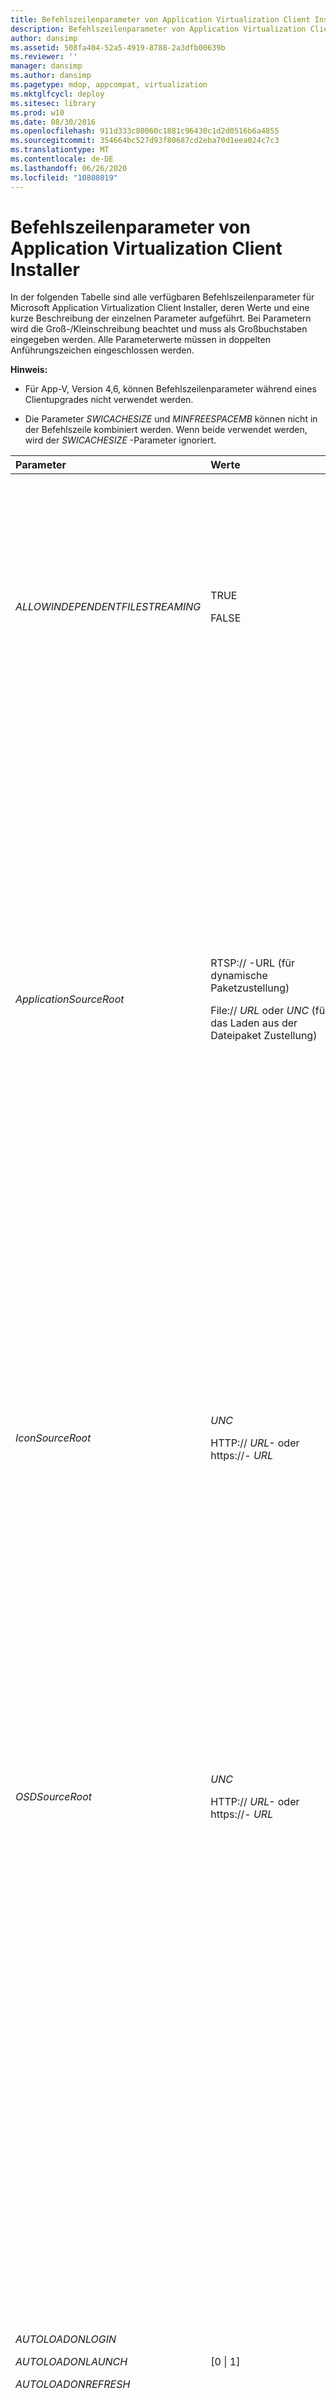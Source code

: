 ```yaml
---
title: Befehlszeilenparameter von Application Virtualization Client Installer
description: Befehlszeilenparameter von Application Virtualization Client Installer
author: dansimp
ms.assetid: 508fa404-52a5-4919-8788-2a3dfb00639b
ms.reviewer: ''
manager: dansimp
ms.author: dansimp
ms.pagetype: mdop, appcompat, virtualization
ms.mktglfcycl: deploy
ms.sitesec: library
ms.prod: w10
ms.date: 08/30/2016
ms.openlocfilehash: 911d333c80060c1881c96430c1d2d0516b6a4855
ms.sourcegitcommit: 354664bc527d93f80687cd2eba70d1eea024c7c3
ms.translationtype: MT
ms.contentlocale: de-DE
ms.lasthandoff: 06/26/2020
ms.locfileid: "10808019"
---
```

# Befehlszeilenparameter von Application Virtualization Client Installer


In der folgenden Tabelle sind alle verfügbaren Befehlszeilenparameter für Microsoft Application Virtualization Client Installer, deren Werte und eine kurze Beschreibung der einzelnen Parameter aufgeführt. Bei Parametern wird die Groß-/Kleinschreibung beachtet und muss als Großbuchstaben eingegeben werden. Alle Parameterwerte müssen in doppelten Anführungszeichen eingeschlossen werden.

**Hinweis:**  
-   Für App-V, Version 4,6, können Befehlszeilenparameter während eines Clientupgrades nicht verwendet werden.

-   Die Parameter *SWICACHESIZE* und *MINFREESPACEMB* können nicht in der Befehlszeile kombiniert werden. Wenn beide verwendet werden, wird der *SWICACHESIZE* -Parameter ignoriert.



<table>
<colgroup>
<col width="33%" />
<col width="33%" />
<col width="33%" />
</colgroup>
<thead>
<tr class="header">
<th align="left">Parameter</th>
<th align="left">Werte</th>
<th align="left">Beschreibung</th>
</tr>
</thead>
<tbody>
<tr class="odd">
<td align="left"><p><em>ALLOWINDEPENDENTFILESTREAMING</em></p></td>
<td align="left"><p>TRUE</p>
<p>FALSE</p></td>
<td align="left"><p>Gibt an, ob das Streaming aus einer Datei unabhängig davon aktiviert wird, wie der Client mit dem <em> ApplicationSourceRoot </em> -Parameter konfiguriert wurde. Ist dieser Wert auf "false" festgelegt, wird durch den Transport kein Streaming aus Dateien möglich, auch wenn der OSD-HREF-oder der <em> ApplicationSourceRoot- </em> Parameter einen Dateipfad enthält.</p>
<p>Mögliche Werte:</p>
<ul>
<li><p>TRUE – die manuell bereitgestellte Anwendung wird möglicherweise vom Datenträger geladen.</p></li>
<li><p>Falsch: alle Anwendungen müssen vom Quell Streamingserver stammen.</p></li>
</ul></td>
</tr>
<tr class="even">
<td align="left"><p><em>ApplicationSourceRoot</em></p></td>
<td align="left"><p>RTSP:// <em> </em> -URL (für dynamische Paketzustellung)</p>
<p>File:// <em> URL </em> oder <em> UNC </em> (für das Laden aus der Dateipaket Zustellung)</p></td>
<td align="left"><p>Um einem Administrator oder einem elektronischen Softwareverteilungssystem zu ermöglichen, sicherzustellen, dass das Laden der Anwendung in Übereinstimmung mit dem Topologieverwaltung-Schema durchgeführt wird, ist es möglich, die OSD-CodeBase für das Application href-Element (den Quellspeicherort) zu überschreiben. Wenn der Wert "" ist, der Standardwert ist, werden die vorhandenen OSD-Datei Einstellungen verwendet.</p>
<p>Eine URL besteht aus mehreren Teilen:</p>
<p>&lt;Protokoll &gt; :// &lt; Server &gt; : &lt; Port &gt; / &lt; Pfad &gt; / &lt; ? Abfrage &gt; &lt; #Fragment&gt;</p>
<p>Ein UNC-Pfad besteht aus drei Teilen:</p>
<p>&amp;lt; Computername &gt; &amp; lt; Freigabeordner &gt; &amp; lt; Ressource&gt;</p>
<p>Wenn der <em> ApplicationSourceRoot </em> -Parameter auf einem Client angegeben wird, unterbricht der Client die URL oder den UNC-Pfad aus einer OSD-Datei in seine Bestandteile und ersetzt die OSD-Abschnitte durch die entsprechenden <em> ApplicationSourceRoot- </em> Abschnitte.</p>
<div class="alert">
<strong>Wichtig</strong><br/><p>Achten Sie darauf, das richtige Format zu verwenden, wenn Sie file://mit einem UNC-Pfad verwenden. Das richtige Format ist file:// &amp; lt; Server &gt; &amp; lt; freigeben &gt; .</p>
</div>
<div>

</div></td>
</tr>
<tr class="odd">
<td align="left"><p><em>IconSourceRoot</em></p></td>
<td align="left"><p><em>UNC</em></p>
<p>HTTP:// <em> URL- </em> oder https://- <em> URL</em></p></td>
<td align="left"><p>Ermöglicht einem Administrator die Angabe eines Quellspeicherorts für den Symbol Abruf eines sequenzierten Anwendungspakets während der Veröffentlichung. Symbol Quellen Stämme unterstützen UNC-Pfade und-URLs (http oder HTTPS). Wenn der Wert "" ist, der Standardwert ist, werden die vorhandenen OSD-Datei Einstellungen verwendet.</p>
<p>Eine URL besteht aus mehreren Teilen:</p>
<p>&lt;Protokoll &gt; :// &lt; Server &gt; : &lt; Port &gt; / &lt; Pfad &gt; / &lt; ? Abfrage &gt; &lt; #Fragment&gt;</p>
<p>Ein UNC-Pfad besteht aus drei Teilen:</p>
<p>&amp;lt; Computername &gt; &amp; lt; Freigabeordner &gt; &amp; lt; Ressource&gt;</p>
<div class="alert">
<strong>Wichtig</strong><br/><p>Achten Sie beim Verwenden eines UNC-Pfads darauf, das richtige Format zu verwenden. Zulässige Formate sind &amp; lt; Server &gt; &amp; lt; Freigabe &gt; &lt; -oder Laufwerkbuchstabe &gt; : &amp; lt; Folder &gt; .</p>
</div>
<div>

</div></td>
</tr>
<tr class="even">
<td align="left"><p><em>OSDSourceRoot</em></p></td>
<td align="left"><p><em>UNC</em></p>
<p>HTTP:// <em> URL- </em> oder https://- <em> URL</em></p></td>
<td align="left"><p>Ermöglicht einem Administrator die Angabe eines Quellspeicherorts für den Abruf von OSD-Dateien für ein Anwendungspaket während der Veröffentlichung. OSD-Quell Stämme unterstützen UNC-Pfade und-URLs (http oder HTTPS). Wenn der Wert "" ist, der Standardwert ist, werden die vorhandenen OSD-Datei Einstellungen verwendet.</p>
<p>Eine URL besteht aus mehreren Teilen:</p>
<p>&lt;Protokoll &gt; :// &lt; Server &gt; : &lt; Port &gt; / &lt; Pfad &gt; / &lt; ? Abfrage &gt; &lt; #Fragment&gt;</p>
<p>Ein UNC-Pfad besteht aus drei Teilen:</p>
<p>&amp;lt; Computername &gt; &amp; lt; Freigabeordner &gt; &amp; lt; Ressource&gt;</p>
<div class="alert">
<strong>Wichtig</strong><br/><p>Achten Sie beim Verwenden eines UNC-Pfads darauf, das richtige Format zu verwenden. Zulässige Formate sind &amp; lt; Server &gt; &amp; lt; Freigabe &gt; &lt; -oder Laufwerkbuchstabe &gt; : &amp; lt; Folder &gt; .</p>
</div>
<div>

</div></td>
</tr>
<tr class="odd">
<td align="left"><p><em>AUTOLOADONLOGIN</em></p>
<p><em>AUTOLOADONLAUNCH</em></p>
<p><em>AUTOLOADONREFRESH</em></p></td>
<td align="left"><p>[0 | 1]</p></td>
<td align="left"><p>Die Trigger zum automatischen Laden definieren die Ereignisse, die das automatische Laden von Anwendungen initiieren. Beim Laden wird implizit Hintergrund Streaming verwendet, damit die Anwendung vollständig in den Cache geladen werden kann.</p>
<p>Der primäre Feature-Block wird so schnell wie möglich geladen. Verbleibende Funktionsbausteine werden in den Hintergrund geladen, um Vordergrund Vorgänge wie Benutzerinteraktionen mit Anwendungen zu ermöglichen, um Vorrang zu haben und eine optimale Leistung zu gewährleisten.</p>
<div class="alert">
<strong>Hinweis:</strong><br/><p>Der <em> AUTOLOADTARGET </em> -Parameter bestimmt, welche Anwendungen automatisch geladen werden. Standardmäßig werden Pakete, die verwendet wurden, automatisch geladen, es sei denn, <em> AUTOLOADTARGET </em> ist festzulegen.</p>
</div>
<div>

</div>
<p>Jeder Parameter wirkt sich auf das Ladeverhalten wie folgt aus:</p>
<ul>
<li><p><em>AUTOLOADONLOGIN </em> – das Laden beginnt, wenn sich der Benutzer anmeldet.</p></li>
<li><p><em>AUTOLOADONLAUNCH </em> – das Laden beginnt, wenn der Benutzer eine Anwendung startet.</p></li>
<li><p><em>AUTOLOADONREFRESH </em> – das Laden beginnt, wenn eine Veröffentlichungsaktualisierung stattfindet.</p></li>
</ul>
<p>Die drei Werte können kombiniert werden. Im folgenden Beispiel werden die Trigger für das Laden sowohl bei der Benutzeranmeldung als auch bei der Veröffentlichungsaktualisierung aktiviert:</p>
<p><em>AUTOLOADONLOGIN AUTOLOADONREFRESH</em></p>
<div class="alert">
<strong>Hinweis:</strong><br/><p>Wenn der Client bei der ersten Installation mit diesen Werten konfiguriert ist, wird das Programm automatisch erst ausgelöst, wenn sich der Benutzer das nächste Mal anmeldet und sich wieder anmeldet.</p>
</div>
<div>

</div></td>
</tr>
<tr class="even">
<td align="left"><p><em>AUTOLOADTARGET</em></p></td>
<td align="left"><p>Keine</p>
<p>Alle</p>
<p>PREVUSED</p></td>
<td align="left"><p>Gibt an, was automatisch geladen wird, wenn ein bestimmter Trigger für das automatische Laden eintritt.</p>
<p>Mögliche Werte:</p>
<ul>
<li><p>Keine – kein automatisches Laden, unabhängig davon, welche Trigger festzulegen sind.</p></li>
<li><p>Alle – wenn ein automatischer Trigger aktiviert ist, werden alle Pakete automatisch geladen, unabhängig davon, ob Sie jemals gestartet wurden.</p>
<div class="alert">
<strong>Hinweis:</strong><br/><p>Diese Einstellung ist für einzelne Pakete mithilfe der <strong> Befehle SFTMIME hinzufügen </strong> und <strong> Paket konfigurieren konfiguriert </strong> . Weitere Informationen zu diesen Befehlen finden Sie unter <a href="sftmime--command-reference.md" data-raw-source="[SFTMIME Command Reference](sftmime--command-reference.md)"> Befehlsreferenz für SFTMIME </a> .</p>
</div>
<div>

</div></li>
<li><p>PREVUSED – wenn ein automatischer Trigger aktiviert ist, laden Sie nur die Pakete, bei denen mindestens eine Anwendung im Paket zuvor verwendet wurde (also gestartet oder vorab gespeichert wurde).</p></li>
</ul>
<div class="alert">
<strong>Hinweis:</strong><br/><p>Wenn Sie den App-V-Client installieren, um einen schreibgeschützten Cache zu verwenden (beispielsweise als VDI-Server Implementierung), müssen Sie den AUTOLOADTARGET-Parameter auf None setzen, um zu verhindern, dass <em> </em> der Client versucht, Anwendungen im schreibgeschützten Cache zu aktualisieren.</p>
</div>
<div>

</div></td>
</tr>
<tr class="odd">
<td align="left"><p><em>DOTIMEOUTMINUTES</em></p></td>
<td align="left"><p>29600 (Standard)</p>
<p>1 – 1439998560 Minuten (Bereich)</p></td>
<td align="left"><p>Gibt an, wie viele Minuten eine Anwendung im getrennten Betrieb verwendet werden kann.</p></td>
</tr>
<tr class="even">
<td align="left"><p><em>INSTALLDIR</em></p></td>
<td align="left"><p>&lt;Pfadname&gt;</p></td>
<td align="left"><p>Gibt das Installationsverzeichnis des App-V-Clients an.</p>
<p>Beispiel: INSTALLDIR = &quot; c:\Programme\Microsoft Application Virtualization Client&quot;</p></td>
</tr>
<tr class="odd">
<td align="left"><p><em>OPTIN</em></p></td>
<td align="left"><p>TRUE</p>
<p>“”</p></td>
<td align="left"><p>Microsoft Application Virtualization-Client Komponenten werden durch Microsoft Update aktualisiert, wenn Updates für die allgemeine Öffentlichkeit zur Verfügung gestellt werden. Der auf Windows-Betriebssystemen installierte Microsoft Update-Agent setzt voraus, dass ein Benutzer sich ausdrücklich für die Nutzung des Diensts entscheidet. Dieser Opt-in ist nur einmal für alle Anwendungen auf dem Gerät erforderlich. Wenn Sie sich bereits für Microsoft Update entschieden haben, nutzen die Microsoft Application Virtualization-Komponenten auf dem Gerät automatisch die Vorteile des Diensts.</p>
<p>Bei der Befehlszeileninstallation ist die Verwendung von Microsoft Update standardmäßig deaktiviert (es sei denn, eine vorherige Anwendung hat bereits die Aktivierung des Geräts ermöglicht), da Sie die manuelle Entscheidung für Microsoft Update erforderlich machen. Daher muss die Entscheidung für Befehlszeileninstallationen explizit sein. Wenn der Befehlszeilenparameter <em> optin </em> auf true festgelegt wird, muss die Microsoft Update-Option festgelegt werden.</p></td>
</tr>
<tr class="even">
<td align="left"><p><em>RequireAuthorizationIfCached</em></p></td>
<td align="left"><p>TRUE</p>
<p>FALSE</p></td>
<td align="left"><p>Gibt an, ob immer eine Autorisierung erforderlich ist, unabhängig davon, ob sich eine Anwendung bereits im Cache befindet.</p>
<p>Mögliche Werte:</p>
<ul>
<li><p>TRUE – die Anwendung muss beim Start immer autorisiert werden. Für RTSP-Streaming-Anwendungen wird das Benutzerautorisierungstoken zur Autorisierung an den Server gesendet. Bei dateibasierten Anwendungen diktieren Datei-ACLs, ob ein Benutzer auf die Anwendung zugreifen kann.</p></li>
<li><p>FALSE: versuchen Sie immer, eine Verbindung mit dem Server herzustellen. Wenn keine Verbindung mit dem Server hergestellt werden kann, ermöglicht der Client dem Benutzer weiterhin, eine Anwendung zu starten, die zuvor in den Cache geladen wurde.</p></li>
</ul></td>
</tr>
<tr class="odd">
<td align="left"><p><em>SWICACHESIZE</em></p></td>
<td align="left"><p>Cache Größe in MB</p></td>
<td align="left"><p>Gibt die Größe des Clientcaches in Megabyte an. Die Standardgröße ist 4096 MB, und die maximale Größe beträgt 1.048.576 MB (1 TB). Das System überprüft den verfügbaren Speicherplatz zur Installationszeit, aber der Platz ist nicht reserviert.</p>
<p>Beispiel: <strong> SWICACHESIZE = &quot; 1024&quot;</strong></p></td>
</tr>
<tr class="even">
<td align="left"><p><em>SWIPUBSVRDISPLAY</em></p></td>
<td align="left"><p>Anzeigename</p></td>
<td align="left"><p>Gibt den angezeigten Namen des Veröffentlichungsservers an; erforderlich <em> , wenn SWIPUBSVRHOST </em> verwendet wird.</p>
<p>Beispiel: <strong> SWIPUBSVRDISPLAY = &quot; Produktionsumgebung&quot;</strong></p></td>
</tr>
<tr class="odd">
<td align="left"><p><em>SWIPUBSVRTYPE</em></p></td>
<td align="left"><p>[Http | RTSP</p></td>
<td align="left"><p>Gibt den Typ des Veröffentlichungsservers an. Der Standard Servertyp ist Application Virtualization Server. <strong>Bei der/Secure </strong> -Option wird die Groß-/Kleinschreibung nicht berücksichtigt.</p>
<ul>
<li><p>Http – Standard-HTTP-Server</p></li>
<li><p>Http <strong> </strong> -/Secure – Enhanced Security http Server</p></li>
<li><p>RTSP – Application Virtualization Server</p></li>
<li><p>RTSP <strong> /Secure </strong> – Enhanced Security Application Virtualization Server</p></li>
</ul>
<p>Beispiel: <strong> SWIPUBSVRTYPE = &quot; http-/Secure&quot;</strong></p></td>
</tr>
<tr class="even">
<td align="left"><p><em>SWIPUBSVRHOST</em></p></td>
<td align="left"><p>IP-Adresse | hostname</p></td>
<td align="left"><p>Gibt entweder die IP-Adresse des Application Virtualization Server oder einen Hostnamen des Servers an, der in die IP-Adresse des Servers&#39;s aufgelöst wird; erforderlich <em> , wenn SWIPUBSVRDISPLAY </em> verwendet wird.</p>
<p>Beispiel: <strong> SWIPUBSVRHOST = &quot; Server01&quot;</strong></p></td>
</tr>
<tr class="odd">
<td align="left"><p><em>SWIPUBSVRPORT</em></p></td>
<td align="left"><p>Port Nummer</p></td>
<td align="left"><p>Gibt den logischen Port an, der von diesem Application Virtualization Server zum Überwachen von Anforderungen vom Client verwendet wird (Standard = 554).</p>
<ul>
<li><p>Standard-HTTP-Server – Standard = 80.</p></li>
<li><p>Enhanced Security http Server – Standard = 443.</p></li>
<li><p>Application Virtualization Server – Standard = 554.</p></li>
<li><p>Enhanced Security Application Virtualization Server – Standard = 322.</p></li>
</ul>
<p>Beispiel: <strong> SWIPUBSVRPORT = &quot; 443&quot;</strong></p></td>
</tr>
<tr class="even">
<td align="left"><p><em>SWIPUBSVRPATH</em></p></td>
<td align="left"><p>Pfadname</p></td>
<td align="left"><p>Gibt den Speicherort auf dem Veröffentlichungsserver der Datei an, in dem die Dateitypzuordnungen definiert werden (Standard =/); erforderlich, wenn der <em> SWIPUBSVRTYPE </em> -Parameterwert http ist.</p>
<p>Beispiel: <strong> SWIPUBSVRPATH = &quot; /AppVirt/appsntypes.xml&quot;</strong></p></td>
</tr>
<tr class="odd">
<td align="left"><p><em>SWIPUBSVRREFRESH</em></p></td>
<td align="left"><p>[Ein | Aus</p></td>
<td align="left"><p>Gibt an, ob der Client den Veröffentlichungsserver automatisch für Dateitypzuordnungen und Anwendungen abfragt, wenn sich ein Benutzer beim Client anmeldet (Standard = ein).</p>
<p>Beispiel: <strong> SWIPUBSVRREFRESH = &quot; aus&quot;</strong></p></td>
</tr>
<tr class="even">
<td align="left"><p><em>SWIGLOBALDATA</em></p></td>
<td align="left"><p>Globales Datenverzeichnis</p></td>
<td align="left"><p>Gibt das Verzeichnis an, in dem Daten gespeichert werden, die nicht für bestimmte benutzerspezifisch sind (Standard = c:\Dokumente und Einstellungen\All Users\Documents).</p>
<p>Beispiel: <strong> SWIGLOBALDATA = &quot; D:\Microsoft Application Virtualization Client\Global&quot;</strong></p></td>
</tr>
<tr class="odd">
<td align="left"><p><em>SWIUSERDATA</em></p></td>
<td align="left"><p>Benutzerdatenverzeichnis</p></td>
<td align="left"><p>Gibt das Verzeichnis an, in dem Daten gespeichert werden, die für bestimmte benutzerspezifisch sind (Standard =% APPDATA%).</p>
<p>Beispiel: <strong> SWIUSERDATA = &quot; H:\WINDOWS\Microsoft Application Virtualization Client&quot;</strong></p></td>
</tr>
<tr class="even">
<td align="left"><p><em>SWIFSDRIVE</em></p></td>
<td align="left"><p>Bevorzugter Laufwerkbuchstabe</p></td>
<td align="left"><p>Entspricht dem Laufwerkbuchstaben, den Sie für das virtuelle Laufwerk ausgewählt haben.</p>
<p>Beispiel: <strong> SWIFSDRIVE = &quot; S&quot;</strong></p></td>
</tr>
<tr class="odd">
<td align="left"><p><em>SYSTEMEVENTLOGLEVEL</em></p></td>
<td align="left"><p>0 – 4</p></td>
<td align="left"><p>Gibt den Protokolliergrad an, bei dem Protokollnachrichten in das NT-Ereignisprotokoll geschrieben werden. Der Wert gibt einen Schwellenwert für das protokollierte an, d. h., alles, was kleiner oder gleich dem Wert ist, wird protokolliert. Ein Wert von 0x3 (Warnung) gibt beispielsweise an, dass Warnungen (0x3), Fehler (0x2) und kritische Fehler (0x1) protokolliert werden.</p>
<p>Mögliche Werte:</p>
<ul>
<li><p>0 = = keine</p></li>
<li><p>1 = = kritisch</p></li>
<li><p>2 = = Fehler</p></li>
<li><p>3 = = Warnung</p></li>
<li><p>4 = = Informationen</p></li>
</ul></td>
</tr>
<tr class="even">
<td align="left"><p><em>MINFREESPACEMB</em></p></td>
<td align="left"><p>In MB</p></td>
<td align="left"><p>Gibt die Menge des freien Speicherplatzes (in Megabyte) an, die auf dem Host verfügbar sein muss, bevor die Cachegröße zunehmen kann. Im folgenden Beispiel wird der Client so konfiguriert, dass er mindestens 5 GB freien Speicherplatz auf dem Datenträger gewährleistet, bevor die Größe des Caches erhöht werden konnte. Der Standardwert ist 5000 MB freier Speicherplatz, der zum Zeitpunkt der Installation auf dem Datenträger zur Verfügung steht.</p>
<p>Beispiel: <strong> MINFREESPACEMB = &quot; 5000 &quot; (5 GB)</strong></p></td>
</tr>
<tr class="odd">
<td align="left"><p><em>KEEPCURRENTSETTINGS</em></p></td>
<td align="left"><p>[0 | 1]</p></td>
<td align="left"><p>Wird verwendet, wenn Sie vor der Bereitstellungeines Clients Registrierungseinstellungen angewendet haben, beispielsweise mithilfe von Gruppenrichtlinien. Wenn ein Client bereitgestellt wird, setzen Sie diesen Parameter auf den Wert 1, damit die Registrierungseinstellungen nicht überschrieben werden.</p>
<div class="alert">
<strong>Wichtig</strong><br/><p>Wenn auf den Wert 1 gesetzt, werden die folgenden Befehlszeilenparameter des Clientinstallationsprogramms ignoriert:</p>
<p><strong>SWICACHESIZE </strong> , <strong> MINFREESPACEMB </strong> , <strong> ALLOWINDEPENDENTFILESTREAMING </strong> , <strong> ApplicationSourceRoot </strong> , <strong> IconSourceRoot </strong> , <strong> OSDSourceRoot </strong> , <strong> SYSTEMEVENTLOGLEVEL </strong> , <strong> SWIGLOBALDATA </strong> , <strong> DOTIMEOUTMINUTES </strong> , <strong> SWIFSDRIVE </strong> , <strong> AUTOLOADTARGET </strong> , <strong> AUTOLOADTRIGGERS </strong> und <strong> SWIUSERDATA </strong> .</p>
<p>Weitere Informationen zum Festlegen dieser Werte nach der Installation finden Sie unter "Konfigurieren der Einstellungen der APP-v-Client Registrierung über die Befehlszeile" im Operations Leit Faden für Application Virtualization (app-v) ( <a href="https://go.microsoft.com/fwlink/?LinkId=122939" data-raw-source="[https://go.microsoft.com/fwlink/?LinkId=122939](https://go.microsoft.com/fwlink/?LinkId=122939)"> https://go.microsoft.com/fwlink/?LinkId=122939 </a> ).</p>
</div>
<div>

</div></td>
</tr>
</tbody>
</table>



## Verwandte Themen


[So installieren Sie Application Virtualization Client manuell](how-to-manually-install-the-application-virtualization-client.md)

[So aktualisieren Sie Application Virtualization Client](how-to-upgrade-the-application-virtualization-client.md)

[SFTMIME-Befehlsreferenz](sftmime--command-reference.md)









